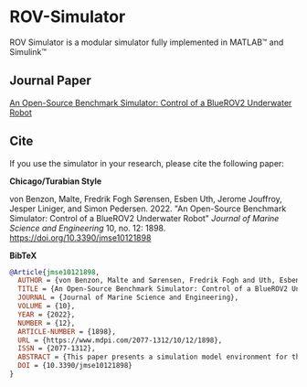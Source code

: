 # ROV-Simulator
ROV Simulator is a modular simulator fully implemented in MATLAB™ and Simulink™


## Journal Paper
[An Open-Source Benchmark Simulator: Control of a BlueROV2 Underwater Robot](https://www.mdpi.com/2077-1312/10/12/1898)

## Cite
If you use the simulator in your research, please cite the following paper:

**Chicago/Turabian Style**

von Benzon, Malte, Fredrik Fogh Sørensen, Esben Uth, Jerome Jouffroy, Jesper Liniger, and Simon Pedersen. 2022. "An Open-Source Benchmark Simulator: Control of a BlueROV2 Underwater Robot" *Journal of Marine Science and Engineering* 10, no. 12: 1898. https://doi.org/10.3390/jmse10121898

**BibTeX**
```BibTex
@Article{jmse10121898,
  AUTHOR = {von Benzon, Malte and Sørensen, Fredrik Fogh and Uth, Esben and Jouffroy, Jerome and Liniger, Jesper and Pedersen, Simon},
  TITLE = {An Open-Source Benchmark Simulator: Control of a BlueROV2 Underwater Robot},
  JOURNAL = {Journal of Marine Science and Engineering},
  VOLUME = {10},
  YEAR = {2022},
  NUMBER = {12},
  ARTICLE-NUMBER = {1898},
  URL = {https://www.mdpi.com/2077-1312/10/12/1898},
  ISSN = {2077-1312},
  ABSTRACT = {This paper presents a simulation model environment for the popular and low-cost remotely operated vehicle (ROV) BlueROV2 implemented in Simulink&trade; which has been designed and experimentally validated for benchmark control algorithms for underwater vehicles. The BlueROV2 model is based on Fossen&rsquo;s equations and includes a kinematic model of the vehicle, the hydrodynamics of vehicle and water interaction, a dynamic model of the thrusters, and, lastly, the gravitational/buoyant forces. The hydrodynamic parameters and thruster model have been validated in a test facility. The benchmark model also includes the ocean current, modeled as constant velocity. The tether connecting the ROV to the top-site facility has been modeled using the lumped mass method and is implemented as a force input to the ROV model. At last, to show the usefulness of the benchmark model, a case study is presented where a BlueROV2 is deployed to inspect an offshore monopile structure. The case study uses a sliding mode controller designed for the BlueROV2. The controller fulfills the design criteria defined for the case study by following the provided trajectory with a low error. It is concluded that the simulator establishes a benchmark for future control schemes for position control and trajectory tracking under the influence of environmental disturbances.},
  DOI = {10.3390/jmse10121898}
}
```
